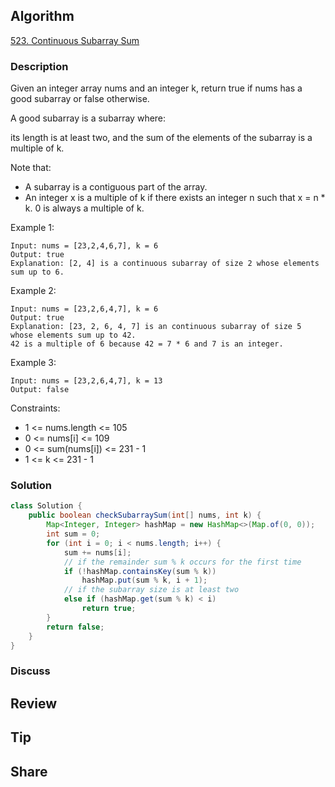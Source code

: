 ## Algorithm

[523. Continuous Subarray Sum](https://leetcode.com/problems/continuous-subarray-sum/)

### Description

Given an integer array nums and an integer k, return true if nums has a good subarray or false otherwise.

A good subarray is a subarray where:

its length is at least two, and the sum of the elements of the subarray is a multiple of k.

Note that:

- A subarray is a contiguous part of the array.
- An integer x is a multiple of k if there exists an integer n such that x = n * k. 0 is always a multiple of k.


Example 1:

```
Input: nums = [23,2,4,6,7], k = 6
Output: true
Explanation: [2, 4] is a continuous subarray of size 2 whose elements sum up to 6.
```

Example 2:

```
Input: nums = [23,2,6,4,7], k = 6
Output: true
Explanation: [23, 2, 6, 4, 7] is an continuous subarray of size 5 whose elements sum up to 42.
42 is a multiple of 6 because 42 = 7 * 6 and 7 is an integer.
```

Example 3:

```
Input: nums = [23,2,6,4,7], k = 13
Output: false
```

Constraints:

- 1 <= nums.length <= 105
- 0 <= nums[i] <= 109
- 0 <= sum(nums[i]) <= 231 - 1
- 1 <= k <= 231 - 1

### Solution

```java
class Solution {
    public boolean checkSubarraySum(int[] nums, int k) {
        Map<Integer, Integer> hashMap = new HashMap<>(Map.of(0, 0));
        int sum = 0;
        for (int i = 0; i < nums.length; i++) {
            sum += nums[i];
            // if the remainder sum % k occurs for the first time
            if (!hashMap.containsKey(sum % k))
                hashMap.put(sum % k, i + 1);
            // if the subarray size is at least two
            else if (hashMap.get(sum % k) < i)
                return true;
        }
        return false;
    }
}
```

### Discuss

## Review


## Tip


## Share
